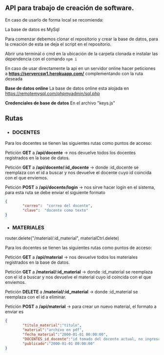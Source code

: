 ## API para trabajo de creación de software.

En caso de usarlo de forma local se recomienda:

La base de datos es MySql

Para comenzar debemos clonar el repositorio y crear la base de datos, para la creación de esta se deja el script en el repositorio.
 
Abrir una terminal o cmd en la ubicación de la carpeta clonada e instalar las dependencia con el comando `npm i`

En caso de usar directamente la api en un servidor online hacer peticiones a **https://servercsw1.herokuapp.com/** complementando con la ruta deseada

**Base de datos online**
La base de datos online esta alojada en https://remotemysql.com/phpmyadmin/sql.php
 
 **Credenciales de base de datos**
En el archivo "keys.js"

## Rutas

* ### DOCENTES

Para los docentes se tienen las siguientes rutas como puntos de acceso:

Petición **GET** a **/api/docente** -> nos devuelve todos los docentes registrados en la base de datos.

Petición **GET** a **/api/docente/:id_docente** -> donde :id_docente se reemplaza con el id a buscar y nos devuelve el docente cuyo id coincida con el que enviemos.

Petición **POST** a **/api/docente/login** -> nos sirve hacer login en el sistema, para esta ruta se debe enviar el siguiente formato

``` json
{
        "correo":  "correo del docente",
        "clave":  "docente como texto"
}
```

* ### MATERIALES

router.delete("/material/:id_material", materialCtrl.delete)

Para los docentes se tienen las siguientes rutas como puntos de acceso:

Petición **GET** a **/api/material** -> nos devuelve todos los materiales registrados en la base de datos.

Petición **GET** a **/material/:id_material** -> donde :id_material se reemplaza con el id a buscar y nos devuelve el material cuyo id coincida con el que enviemos.

Petición **DELETE** a **/material/:id_material** -> donde :id_material se reemplaza con el id a eliminar.

Petición **POST** a **/api/material** -> para crear un  nuevo material, el formato a enviar es

``` json
{
        "titulo_material":"titulo",
        "material":"archivo en pdf",
        "fecha_material":"2000-01-01 00:00:00",
        "DOCENTES_id_docente":"id tomado del docente actual, no ingresar manual",
        "publicado":"2000-01-01 00:00:00"
}
```
